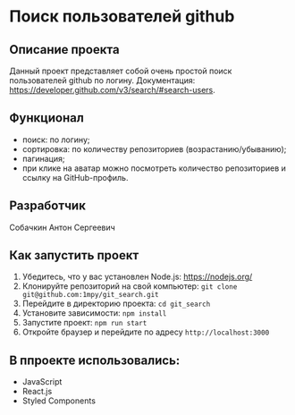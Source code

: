 # Поиск пользователей github

## Описание проекта

Данный проект представляет собой очень простой поиск пользователей github по логину. 
Документация: https://developer.github.com/v3/search/#search-users.

## Функционал

- поиск: по логину;
- сортировка: по количеству репозиториев (возрастанию/убыванию);
- пагинация;
- при клике на аватар можно посмотреть количество репозиториев и ссылку на GitHub-профиль.

## Разработчик

Собачкин Антон Сергеевич

## Как запустить проект

1. Убедитесь, что у вас установлен Node.js: https://nodejs.org/
2. Клонируйте репозиторий на свой компьютер: `git clone git@github.com:1mpy/git_search.git`
3. Перейдите в директорию проекта: `cd git_search`
4. Установите зависимости: `npm install`
5. Запустите проект: `npm run start`
6. Откройте браузер и перейдите по адресу `http://localhost:3000`


## В ппроекте использовались:

- JavaScript
- React.js
- Styled Components
